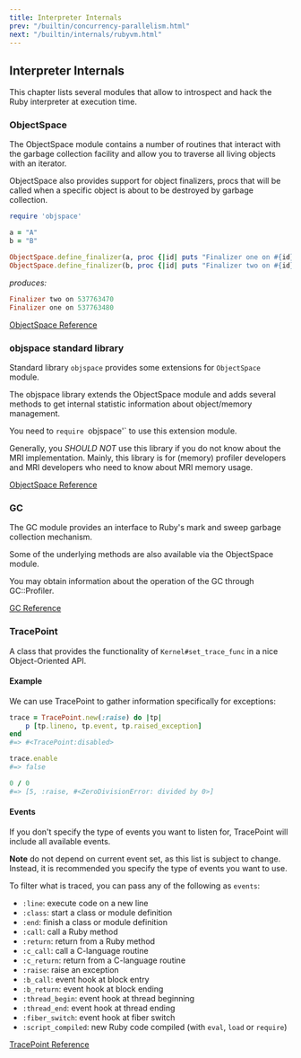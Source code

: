 ```yaml
---
title: Interpreter Internals
prev: "/builtin/concurrency-parallelism.html"
next: "/builtin/internals/rubyvm.html"
---
```


## Interpreter Internals[](#interpreter-internals)

This chapter lists several modules that allow to introspect and hack the Ruby interpreter at execution time.



### ObjectSpace[](#objectspace)

The ObjectSpace module contains a number of routines that interact with the garbage collection facility and allow you to traverse all living objects with an iterator.

ObjectSpace also provides support for object finalizers, procs that will be called when a specific object is about to be destroyed by garbage collection.


```ruby
require 'objspace'

a = "A"
b = "B"

ObjectSpace.define_finalizer(a, proc {|id| puts "Finalizer one on #{id}" })
ObjectSpace.define_finalizer(b, proc {|id| puts "Finalizer two on #{id}" })
```

*produces:*


```ruby
Finalizer two on 537763470
Finalizer one on 537763480
```

<a href='https://ruby-doc.org/core-2.7.0/ObjectSpace.html' class='ruby-doc remote' target='_blank'>ObjectSpace Reference</a>



### objspace standard library[](#objspace-standard-library)

Standard library `objspace` provides some extensions for `ObjectSpace` module.



The objspace library extends the ObjectSpace module and adds several methods to get internal statistic information about object/memory management.

You need to `require `objspace'\` to use this extension module.

Generally, you *SHOULD NOT* use this library if you do not know about the MRI implementation. Mainly, this library is for (memory) profiler developers and MRI developers who need to know about MRI memory usage.

<a href='https://ruby-doc.org/stdlib-2.7.0/libdoc/objspace/rdoc/ObjectSpace.html' class='ruby-doc remote' target='_blank'>ObjectSpace Reference</a>



### GC[](#gc)

The GC module provides an interface to Ruby's mark and sweep garbage collection mechanism.

Some of the underlying methods are also available via the ObjectSpace module.

You may obtain information about the operation of the GC through GC::Profiler.

<a href='https://ruby-doc.org/core-2.7.0/GC.html' class='ruby-doc remote' target='_blank'>GC Reference</a>



### TracePoint[](#tracepoint)

A class that provides the functionality of `Kernel#set_trace_func` in a nice Object-Oriented API.

#### Example[](#example)

We can use TracePoint to gather information specifically for exceptions:


```ruby
trace = TracePoint.new(:raise) do |tp|
    p [tp.lineno, tp.event, tp.raised_exception]
end
#=> #<TracePoint:disabled>

trace.enable
#=> false

0 / 0
#=> [5, :raise, #<ZeroDivisionError: divided by 0>]
```

#### Events[](#events)

If you don't specify the type of events you want to listen for, TracePoint will include all available events.

**Note** do not depend on current event set, as this list is subject to change. Instead, it is recommended you specify the type of events you want to use.

To filter what is traced, you can pass any of the following as `events`: 
* `:line`: execute code on a new line
* `:class`: start a class or module definition
* `:end`: finish a class or module definition
* `:call`: call a Ruby method
* `:return`: return from a Ruby method
* `:c_call`: call a C-language routine
* `:c_return`: return from a C-language routine
* `:raise`: raise an exception
* `:b_call`: event hook at block entry
* `:b_return`: event hook at block ending
* `:thread_begin`: event hook at thread beginning
* `:thread_end`: event hook at thread ending
* `:fiber_switch`: event hook at fiber switch
* `:script_compiled`: new Ruby code compiled (with `eval`, `load` or `require`)

<a href='https://ruby-doc.org/core-2.7.0/TracePoint.html' class='ruby-doc remote' target='_blank'>TracePoint Reference</a>


